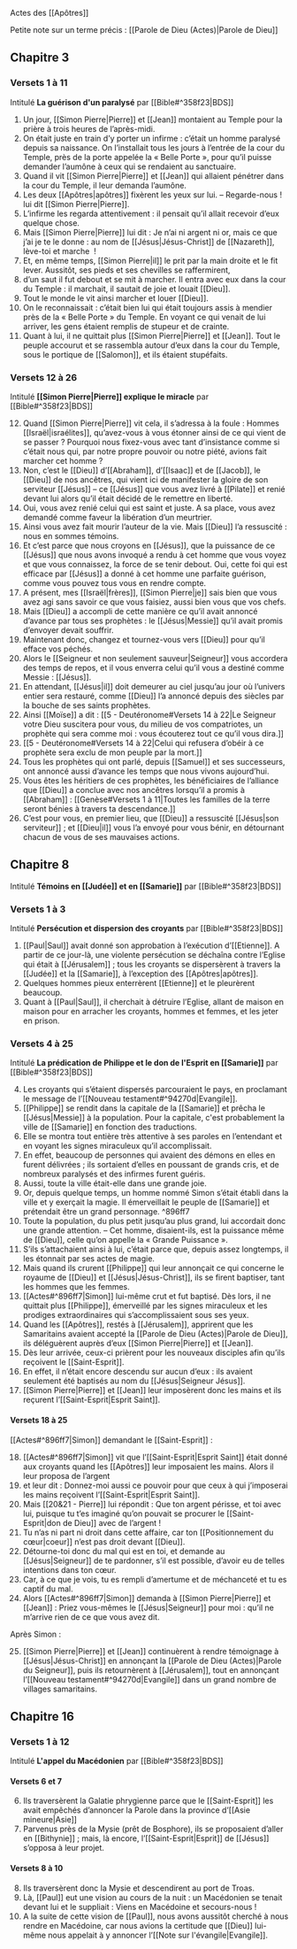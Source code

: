 Actes des [[Apôtres]]

Petite note sur un terme précis : [[Parole de Dieu (Actes)|Parole de Dieu]]
## Chapitre 3
### Versets 1 à 11
Intitulé **La guérison d'un paralysé** par [[Bible#^358f23|BDS]]

1) Un jour, [[Simon Pierre|Pierre]] et [[Jean]] montaient au Temple pour la prière à trois heures de l’après-midi.
2) On était juste en train d’y porter un infirme : c’était un homme paralysé depuis sa naissance. On l’installait tous les jours à l’entrée de la cour du Temple, près de la porte appelée la « Belle Porte », pour qu’il puisse demander l’aumône à ceux qui se rendaient au sanctuaire.
3) Quand il vit [[Simon Pierre|Pierre]] et [[Jean]] qui allaient pénétrer dans la cour du Temple, il leur demanda l’aumône.
4) Les deux [[Apôtres|apôtres]] fixèrent les yeux sur lui.
   – Regarde-nous ! lui dit [[Simon Pierre|Pierre]].
5) L’infirme les regarda attentivement : il pensait qu’il allait recevoir d’eux quelque chose.
6) Mais [[Simon Pierre|Pierre]] lui dit : Je n’ai ni argent ni or, mais ce que j’ai je te le donne : au nom de [[Jésus|Jésus-Christ]] de [[Nazareth]], lève-toi et marche  !
7) Et, en même temps, [[Simon Pierre|il]] le prit par la main droite et le fit lever. Aussitôt, ses pieds et ses chevilles se raffermirent,
8) d’un saut il fut debout et se mit à marcher. Il entra avec eux dans la cour du Temple : il marchait, il sautait de joie et louait [[Dieu]].
9) Tout le monde le vit ainsi marcher et louer [[Dieu]].
10) On le reconnaissait : c’était bien lui qui était toujours assis à mendier près de la « Belle Porte » du Temple.
    En voyant ce qui venait de lui arriver, les gens étaient remplis de stupeur et de crainte.
11) Quant à lui, il ne quittait plus [[Simon Pierre|Pierre]] et [[Jean]]. Tout le peuple accourut et se rassembla autour d’eux dans la cour du Temple, sous le portique de [[Salomon]], et ils étaient stupéfaits.
### Versets 12 à 26
Intitulé **[[Simon Pierre|Pierre]] explique le miracle** par [[Bible#^358f23|BDS]]

12) Quand [[Simon Pierre|Pierre]] vit cela, il s’adressa à la foule :
    Hommes [[Israël|israélites]], qu’avez-vous à vous étonner ainsi de ce qui vient de se passer ? Pourquoi nous fixez-vous avec tant d’insistance comme si c’était nous qui, par notre propre pouvoir ou notre piété, avions fait marcher cet homme ?
13) Non, c’est le [[Dieu]] d’[[Abraham]], d’[[Isaac]] et de [[Jacob]], le [[Dieu]] de nos ancêtres, qui vient ici de manifester la gloire de son serviteur [[Jésus]] – ce [[Jésus]] que vous avez livré à [[Pilate]] et renié devant lui alors qu’il était décidé de le remettre en liberté.
14) Oui, vous avez renié celui qui est saint et juste. A sa place, vous avez demandé comme faveur la libération d’un meurtrier.
15) Ainsi vous avez fait mourir l’auteur de la vie. Mais [[Dieu]] l’a ressuscité : nous en sommes témoins.
16) Et c’est parce que nous croyons en [[Jésus]], que la puissance de ce [[Jésus]] que nous avons invoqué a rendu à cet homme que vous voyez et que vous connaissez, la force de se tenir debout. Oui, cette foi qui est efficace par [[Jésus]] a donné à cet homme une parfaite guérison, comme vous pouvez tous vous en rendre compte.
17) A présent, mes [[Israël|frères]], [[Simon Pierre|je]] sais bien que vous avez agi sans savoir ce que vous faisiez, aussi bien vous que vos chefs.
18) Mais [[Dieu]] a accompli de cette manière ce qu’il avait annoncé d’avance par tous ses prophètes : le [[Jésus|Messie]] qu’il avait promis d’envoyer devait souffrir.
19) Maintenant donc, changez et tournez-vous vers [[Dieu]] pour qu’il efface vos péchés.
20) Alors le [[Seigneur et non seulement sauveur|Seigneur]] vous accordera des temps de repos, et il vous enverra celui qu’il vous a destiné comme Messie : [[Jésus]].
21) En attendant, [[Jésus|il]] doit demeurer au ciel jusqu’au jour où l’univers entier sera restauré, comme [[Dieu]] l’a annoncé depuis des siècles par la bouche de ses saints prophètes.
22) Ainsi [[Moïse]] a dit :
    [[5 - Deutéronome#Versets 14 à 22|Le Seigneur votre Dieu suscitera pour vous, du milieu de vos compatriotes, un prophète qui sera comme moi : vous écouterez tout ce qu’il vous dira.]]
23) [[5 - Deutéronome#Versets 14 à 22|Celui qui refusera d’obéir à ce prophète sera exclu de mon peuple par la mort.]]
24) Tous les prophètes qui ont parlé, depuis [[Samuel]] et ses successeurs, ont annoncé aussi d’avance les temps que nous vivons aujourd’hui.
25) Vous êtes les héritiers de ces prophètes, les bénéficiaires de l’alliance que [[Dieu]] a conclue avec nos ancêtres lorsqu’il a promis à [[Abraham]] : [[Genèse#Versets 1 à 11|Toutes les familles de la terre seront bénies à travers ta descendance.]]
26) C’est pour vous, en premier lieu, que [[Dieu]] a ressuscité [[Jésus|son serviteur]] ; et [[Dieu|il]] vous l’a envoyé pour vous bénir, en détournant chacun de vous de ses mauvaises actions.
## Chapitre 8
Intitulé **Témoins en [[Judée]] et en [[Samarie]]** par [[Bible#^358f23|BDS]]
### Versets 1 à 3
Intitulé **Persécution et dispersion des croyants** par [[Bible#^358f23|BDS]]
1) [[Paul|Saul]] avait donné son approbation à l’exécution d’[[Etienne]]. A partir de ce jour-là, une violente persécution se déchaîna contre l’Eglise qui était à [[Jérusalem]] ; tous les croyants se dispersèrent à travers la [[Judée]] et la [[Samarie]], à l’exception des [[Apôtres|apôtres]].
2) Quelques hommes pieux enterrèrent [[Etienne]] et le pleurèrent beaucoup.
3) Quant à [[Paul|Saul]], il cherchait à détruire l’Eglise, allant de maison en maison pour en arracher les croyants, hommes et femmes, et les jeter en prison.
### Versets 4 à 25
Intitulé **La prédication de Philippe et le don de l'Esprit en [[Samarie]]** par [[Bible#^358f23|BDS]]

4) Les croyants qui s’étaient dispersés parcouraient le pays, en proclamant le message de l’[[Nouveau testament#^94270d|Evangile]]. 
5) [[Philippe]] se rendit dans la capitale de la [[Samarie]] et prêcha le [[Jésus|Messie]] à la population.
Pour la capitale, c'est probablement la ville de [[Samarie]] en fonction des traductions.
6) Elle se montra tout entière très attentive à ses paroles en l’entendant et en voyant les signes miraculeux qu’il accomplissait. 
7) En effet, beaucoup de personnes qui avaient des démons en elles en furent délivrées ; ils sortaient d’elles en poussant de grands cris, et de nombreux paralysés et des infirmes furent guéris.
8) Aussi, toute la ville était-elle dans une grande joie.
9) Or, depuis quelque temps, un homme nommé Simon s’était établi dans la ville et y exerçait la magie. Il émerveillait le peuple de [[Samarie]] et prétendait être un grand personnage. ^896ff7
10) Toute la population, du plus petit jusqu’au plus grand, lui accordait donc une grande attention. – Cet homme, disaient-ils, est la puissance même de [[Dieu]], celle qu’on appelle la « Grande Puissance ».
11) S’ils s’attachaient ainsi à lui, c’était parce que, depuis assez longtemps, il les étonnait par ses actes de magie.
12) Mais quand ils crurent [[Philippe]] qui leur annonçait ce qui concerne le royaume de [[Dieu]] et [[Jésus|Jésus-Christ]], ils se firent baptiser, tant les hommes que les femmes.
13) [[Actes#^896ff7|Simon]] lui-même crut et fut baptisé. Dès lors, il ne quittait plus [[Philippe]], émerveillé par les signes miraculeux et les prodiges extraordinaires qui s’accomplissaient sous ses yeux.
14) Quand les [[Apôtres]], restés à [[Jérusalem]], apprirent que les Samaritains avaient accepté la [[Parole de Dieu (Actes)|Parole de Dieu]], ils déléguèrent auprès d’eux [[Simon Pierre|Pierre]] et [[Jean]].
15) Dès leur arrivée, ceux-ci prièrent pour les nouveaux disciples afin qu’ils reçoivent le [[Saint-Esprit]].
16) En effet, il n’était encore descendu sur aucun d’eux : ils avaient seulement été baptisés au nom du [[Jésus|Seigneur Jésus]].
17) [[Simon Pierre|Pierre]] et [[Jean]] leur imposèrent donc les mains et ils reçurent l’[[Saint-Esprit|Esprit Saint]].
#### Versets 18 à 25
[[Actes#^896ff7|Simon]] demandant le [[Saint-Esprit]] :

18) [[Actes#^896ff7|Simon]] vit que l’[[Saint-Esprit|Esprit Saint]] était donné aux croyants quand les [[Apôtres]] leur imposaient les mains. Alors il leur proposa de l’argent
19) et leur dit : Donnez-moi aussi ce pouvoir pour que ceux à qui j’imposerai les mains reçoivent l’[[Saint-Esprit|Esprit Saint]].
20) Mais [[20&21 - Pierre]] lui répondit : Que ton argent périsse, et toi avec lui, puisque tu t’es imaginé qu’on pouvait se procurer le [[Saint-Esprit|don de Dieu]] avec de l’argent !
21) Tu n’as ni part ni droit dans cette affaire, car ton [[Positionnement du cœur|coeur]] n’est pas droit devant [[Dieu]].
22) Détourne-toi donc du mal qui est en toi, et demande au [[Jésus|Seigneur]] de te pardonner, s’il est possible, d’avoir eu de telles intentions dans ton cœur.
23) Car, à ce que je vois, tu es rempli d’amertume et de méchanceté et tu es captif du mal.
24) Alors [[Actes#^896ff7|Simon]] demanda à [[Simon Pierre|Pierre]] et [[Jean]] : Priez vous-mêmes le [[Jésus|Seigneur]] pour moi : qu’il ne m’arrive rien de ce que vous avez dit.

Après Simon :

25) [[Simon Pierre|Pierre]] et [[Jean]] continuèrent à rendre témoignage à [[Jésus|Jésus-Christ]] en annonçant la [[Parole de Dieu (Actes)|Parole du Seigneur]], puis ils retournèrent à [[Jérusalem]], tout en annonçant l’[[Nouveau testament#^94270d|Evangile]] dans un grand nombre de villages samaritains.




## Chapitre 16
### Versets 1 à 12
Intitulé **L'appel du Macédonien** par [[Bible#^358f23|BDS]]
#### Versets 6 et 7
6) Ils traversèrent la Galatie phrygienne parce que le [[Saint-Esprit]] les avait empêchés d’annoncer la Parole dans la province d’[[Asie mineure|Asie]]
7) Parvenus près de la Mysie (prêt de Bosphore), ils se proposaient d’aller en [[Bithynie]] ; mais, là encore, l’[[Saint-Esprit|Esprit]] de [[Jésus]] s’opposa à leur projet.
#### Versets 8 à 10
8) Ils traversèrent donc la Mysie et descendirent au port de Troas.
9) Là, [[Paul]] eut une vision au cours de la nuit : un Macédonien se tenait devant lui et le suppliait : Viens en Macédoine et secours-nous !
10) A la suite de cette vision de [[Paul]], nous avons aussitôt cherché à nous rendre en Macédoine, car nous avions la certitude que [[Dieu]] lui-même nous appelait à y annoncer l’[[Note sur l'évangile|Evangile]].